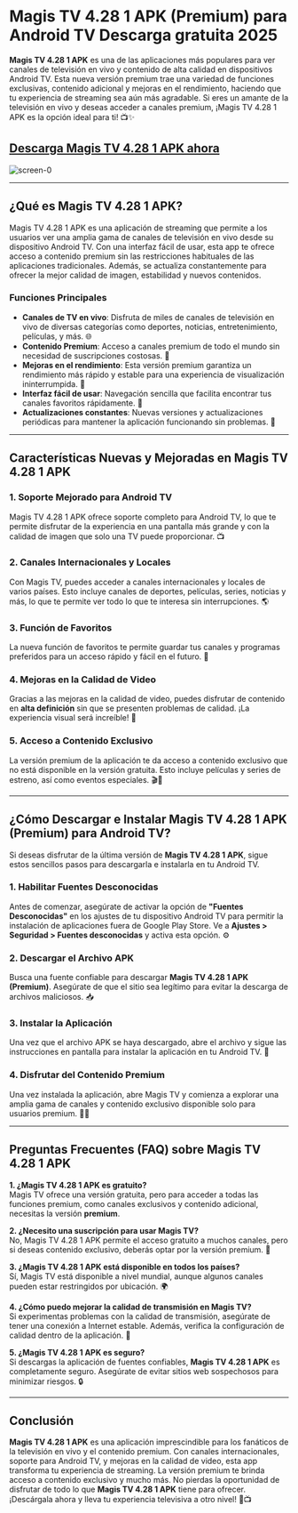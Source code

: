 # **Magis TV 4.28 1 APK (Premium) para Android TV Descarga gratuita 2025**  

**Magis TV 4.28 1 APK** es una de las aplicaciones más populares para ver canales de televisión en vivo y contenido de alta calidad en dispositivos Android TV. Esta nueva versión premium trae una variedad de funciones exclusivas, contenido adicional y mejoras en el rendimiento, haciendo que tu experiencia de streaming sea aún más agradable. Si eres un amante de la televisión en vivo y deseas acceder a canales premium, ¡Magis TV 4.28 1 APK es la opción ideal para ti! 📺✨

## [Descarga Magis TV 4.28 1 APK ahora](https://spoo.me/oQ8hW5)

![screen-0](https://github.com/user-attachments/assets/7a8106fa-e2b7-4460-851f-325de5ca28e0)

---

## **¿Qué es Magis TV 4.28 1 APK?**  

Magis TV 4.28 1 APK es una aplicación de streaming que permite a los usuarios ver una amplia gama de canales de televisión en vivo desde su dispositivo Android TV. Con una interfaz fácil de usar, esta app te ofrece acceso a contenido premium sin las restricciones habituales de las aplicaciones tradicionales. Además, se actualiza constantemente para ofrecer la mejor calidad de imagen, estabilidad y nuevos contenidos.  

### **Funciones Principales**  
- **Canales de TV en vivo**: Disfruta de miles de canales de televisión en vivo de diversas categorías como deportes, noticias, entretenimiento, películas, y más. 🌐  
- **Contenido Premium**: Acceso a canales premium de todo el mundo sin necesidad de suscripciones costosas. 💎  
- **Mejoras en el rendimiento**: Esta versión premium garantiza un rendimiento más rápido y estable para una experiencia de visualización ininterrumpida. 🚀  
- **Interfaz fácil de usar**: Navegación sencilla que facilita encontrar tus canales favoritos rápidamente. 📲  
- **Actualizaciones constantes**: Nuevas versiones y actualizaciones periódicas para mantener la aplicación funcionando sin problemas. 🔄  

---

## **Características Nuevas y Mejoradas en Magis TV 4.28 1 APK**  

### **1. Soporte Mejorado para Android TV**  
Magis TV 4.28 1 APK ofrece soporte completo para Android TV, lo que te permite disfrutar de la experiencia en una pantalla más grande y con la calidad de imagen que solo una TV puede proporcionar. 📺  

### **2. Canales Internacionales y Locales**  
Con Magis TV, puedes acceder a canales internacionales y locales de varios países. Esto incluye canales de deportes, películas, series, noticias y más, lo que te permite ver todo lo que te interesa sin interrupciones. 🌎  

### **3. Función de Favoritos**  
La nueva función de favoritos te permite guardar tus canales y programas preferidos para un acceso rápido y fácil en el futuro. 🌟  

### **4. Mejoras en la Calidad de Video**  
Gracias a las mejoras en la calidad de video, puedes disfrutar de contenido en **alta definición** sin que se presenten problemas de calidad. ¡La experiencia visual será increíble! 🌈  

### **5. Acceso a Contenido Exclusivo**  
La versión premium de la aplicación te da acceso a contenido exclusivo que no está disponible en la versión gratuita. Esto incluye películas y series de estreno, así como eventos especiales. 🎬🎉  

---

## **¿Cómo Descargar e Instalar Magis TV 4.28 1 APK (Premium) para Android TV?**  

Si deseas disfrutar de la última versión de **Magis TV 4.28 1 APK**, sigue estos sencillos pasos para descargarla e instalarla en tu Android TV.  

### **1. Habilitar Fuentes Desconocidas**  
Antes de comenzar, asegúrate de activar la opción de **"Fuentes Desconocidas"** en los ajustes de tu dispositivo Android TV para permitir la instalación de aplicaciones fuera de Google Play Store. Ve a **Ajustes > Seguridad > Fuentes desconocidas** y activa esta opción. ⚙️  

### **2. Descargar el Archivo APK**  
Busca una fuente confiable para descargar **Magis TV 4.28 1 APK (Premium)**. Asegúrate de que el sitio sea legítimo para evitar la descarga de archivos maliciosos. 📥  

### **3. Instalar la Aplicación**  
Una vez que el archivo APK se haya descargado, abre el archivo y sigue las instrucciones en pantalla para instalar la aplicación en tu Android TV. 📲  

### **4. Disfrutar del Contenido Premium**  
Una vez instalada la aplicación, abre Magis TV y comienza a explorar una amplia gama de canales y contenido exclusivo disponible solo para usuarios premium. 🎥✨  

---

## **Preguntas Frecuentes (FAQ) sobre Magis TV 4.28 1 APK**  

**1. ¿Magis TV 4.28 1 APK es gratuito?**  
Magis TV ofrece una versión gratuita, pero para acceder a todas las funciones premium, como canales exclusivos y contenido adicional, necesitas la versión **premium**.  

**2. ¿Necesito una suscripción para usar Magis TV?**  
No, Magis TV 4.28 1 APK permite el acceso gratuito a muchos canales, pero si deseas contenido exclusivo, deberás optar por la versión premium. 💎  

**3. ¿Magis TV 4.28 1 APK está disponible en todos los países?**  
Sí, Magis TV está disponible a nivel mundial, aunque algunos canales pueden estar restringidos por ubicación. 🌍  

**4. ¿Cómo puedo mejorar la calidad de transmisión en Magis TV?**  
Si experimentas problemas con la calidad de transmisión, asegúrate de tener una conexión a Internet estable. Además, verifica la configuración de calidad dentro de la aplicación. 📶  

**5. ¿Magis TV 4.28 1 APK es seguro?**  
Si descargas la aplicación de fuentes confiables, **Magis TV 4.28 1 APK** es completamente seguro. Asegúrate de evitar sitios web sospechosos para minimizar riesgos. 🔒  

---

## **Conclusión**  

**Magis TV 4.28 1 APK** es una aplicación imprescindible para los fanáticos de la televisión en vivo y el contenido premium. Con canales internacionales, soporte para Android TV, y mejoras en la calidad de video, esta app transforma tu experiencia de streaming. La versión premium te brinda acceso a contenido exclusivo y mucho más. No pierdas la oportunidad de disfrutar de todo lo que **Magis TV 4.28 1 APK** tiene para ofrecer. ¡Descárgala ahora y lleva tu experiencia televisiva a otro nivel! 🌟📺  
